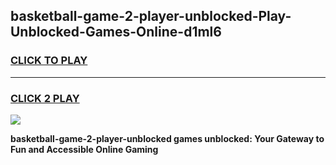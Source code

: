 
## basketball-game-2-player-unblocked-Play-Unblocked-Games-Online-d1ml6
<h3>
<a href="https://premium76.site?title=basketball-game-2-player-unblocked&ref=25A">CLICK TO PLAY</a></h3>
<hr>

<h3>
<a href="https://premium76.site?title=basketball-game-2-player-unblocked&ref=25A">CLICK 2 PLAY</a>
  
</h3>

<a href="https://premium76.site?title=basketball-game-2-player-unblocked&ref=25A"><img src="https://clearcache.store/games.png"></a>


**basketball-game-2-player-unblocked games unblocked: Your Gateway to Fun and Accessible Online Gaming**
